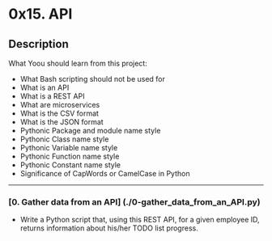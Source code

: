 # 0x15. API

## Description
What Yoou should learn from this project:

  *  What Bash scripting should not be used for
  *  What is an API
  *  What is a REST API
  *  What are microservices
  *  What is the CSV format
  *  What is the JSON format
  *  Pythonic Package and module name style
  *  Pythonic Class name style
  *  Pythonic Variable name style
  *  Pythonic Function name style
  *  Pythonic Constant name style
  *  Significance of CapWords or CamelCase in Python

---

### [0. Gather data from an API] (./0-gather_data_from_an_API.py)
* Write a Python script that, using this REST API, for a given employee ID, returns information about his/her TODO list progress.
